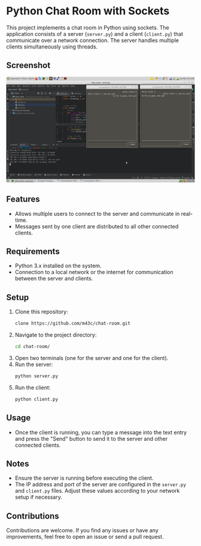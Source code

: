 # Python Chat Room with Sockets

This project implements a chat room in Python using sockets. The application
consists of a server (`server.py`) and a client (`client.py`) that communicate
over a network connection. The server handles multiple clients simultaneously
using threads.

## Screenshot
![Chat room](https://github.com/m43c/chat-room/blob/main/screenshot.png?raw=true)

## Features

- Allows multiple users to connect to the server and communicate in real-time.
- Messages sent by one client are distributed to all other connected clients.

## Requirements

- Python 3.x installed on the system.
- Connection to a local network or the internet for communication between the
  server and clients.

## Setup

1. Clone this repository:
    ```bash
    clone https://github.com/m43c/chat-room.git
    ```
2. Navigate to the project directory:
    ```bash
    cd chat-room/
    ```
3. Open two terminals (one for the server and one for the client).
4. Run the server:
    ```bash
    python server.py
    ```
5. Run the client:
    ```bash
    python client.py
    ```

## Usage

- Once the client is running, you can type a message into the text entry and
  press the "Send" button to send it to the server and other connected clients.

## Notes

- Ensure the server is running before executing the client.
- The IP address and port of the server are configured in the `server.py`
  and `client.py` files. Adjust these values according to your network setup if
  necessary.

## Contributions

Contributions are welcome. If you find any issues or have any improvements, feel
free to open an issue or send a pull request.